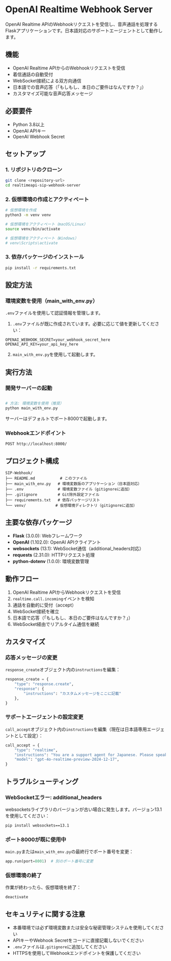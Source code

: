 # OpenAI Realtime Webhook Server

OpenAI Realtime APIのWebhookリクエストを受信し、音声通話を処理するFlaskアプリケーションです。日本語対応のサポートエージェントとして動作します。

## 機能

- OpenAI Realtime APIからのWebhookリクエストを受信
- 着信通話の自動受付
- WebSocket接続による双方向通信
- 日本語での音声応答（「もしもし、本日のご要件はなんですか？」）
- カスタマイズ可能な音声応答メッセージ

## 必要要件

- Python 3.8以上
- OpenAI APIキー
- OpenAI Webhook Secret

## セットアップ

### 1. リポジトリのクローン

```bash
git clone <repository-url>
cd realtimeapi-sip-webhook-server
```

### 2. 仮想環境の作成とアクティベート

```bash
# 仮想環境を作成
python3 -m venv venv

# 仮想環境をアクティベート（macOS/Linux）
source venv/bin/activate

# 仮想環境をアクティベート（Windows）
# venv\Scripts\activate
```

### 3. 依存パッケージのインストール

```bash
pip install -r requirements.txt
```

## 設定方法

### 環境変数を使用（main_with_env.py）

`.env`ファイルを使用して認証情報を管理します。

1. `.env`ファイルが既に作成されています。必要に応じて値を更新してください：

```env
OPENAI_WEBHOOK_SECRET=your_webhook_secret_here
OPENAI_API_KEY=your_api_key_here
```

2. `main_with_env.py`を使用して起動します。

## 実行方法

### 開発サーバーの起動

```bash

# 方法: 環境変数を使用（推奨）
python main_with_env.py
```

サーバーはデフォルトでポート8000で起動します。

### Webhookエンドポイント

```
POST http://localhost:8000/
```

## プロジェクト構成

```
SIP-Webhook/
├── README.md           # このファイル
├── main_with_env.py   # 環境変数版のアプリケーション（日本語対応）
├── .env               # 環境変数ファイル（gitignoreに追加）
├── .gitignore         # Git除外設定ファイル
├── requirements.txt   # 依存パッケージリスト
└── venv/             # 仮想環境ディレクトリ（gitignoreに追加）
```

## 主要な依存パッケージ

- **Flask** (3.0.0): Webフレームワーク
- **OpenAI** (1.102.0): OpenAI APIクライアント
- **websockets** (13.1): WebSocket通信（additional_headers対応）
- **requests** (2.31.0): HTTPリクエスト処理
- **python-dotenv** (1.0.0): 環境変数管理

## 動作フロー

1. OpenAI Realtime APIからWebhookリクエストを受信
2. `realtime.call.incoming`イベントを検知
3. 通話を自動的に受付（accept）
4. WebSocket接続を確立
5. 日本語で応答（「もしもし、本日のご要件はなんですか？」）
6. WebSocket経由でリアルタイム通信を継続

## カスタマイズ

### 応答メッセージの変更

`response_create`オブジェクト内の`instructions`を編集：

```python
response_create = {
    "type": "response.create",
    "response": {
        "instructions": "カスタムメッセージをここに記載"
    },
}
```

### サポートエージェントの設定変更

`call_accept`オブジェクト内の`instructions`を編集（現在は日本語専用エージェントとして設定）：

```python
call_accept = {
    "type": "realtime",
    "instructions": "You are a support agent for Japanese. Please speak Japanese only.",
    "model": "gpt-4o-realtime-preview-2024-12-17",
}
```

## トラブルシューティング

### WebSocketエラー: additional_headers

websocketsライブラリのバージョンが古い場合に発生します。バージョン13.1を使用してください：

```bash
pip install websockets==13.1
```

### ポート8000が既に使用中

`main.py`または`main_with_env.py`の最終行でポート番号を変更：

```python
app.run(port=8001)  # 別のポート番号に変更
```

### 仮想環境の終了

作業が終わったら、仮想環境を終了：

```bash
deactivate
```

## セキュリティに関する注意

- 本番環境では必ず環境変数または安全な秘密管理システムを使用してください
- APIキーやWebhook Secretをコードに直接記載しないでください
- `.env`ファイルは`.gitignore`に追加してください
- HTTPSを使用してWebhookエンドポイントを保護してください

